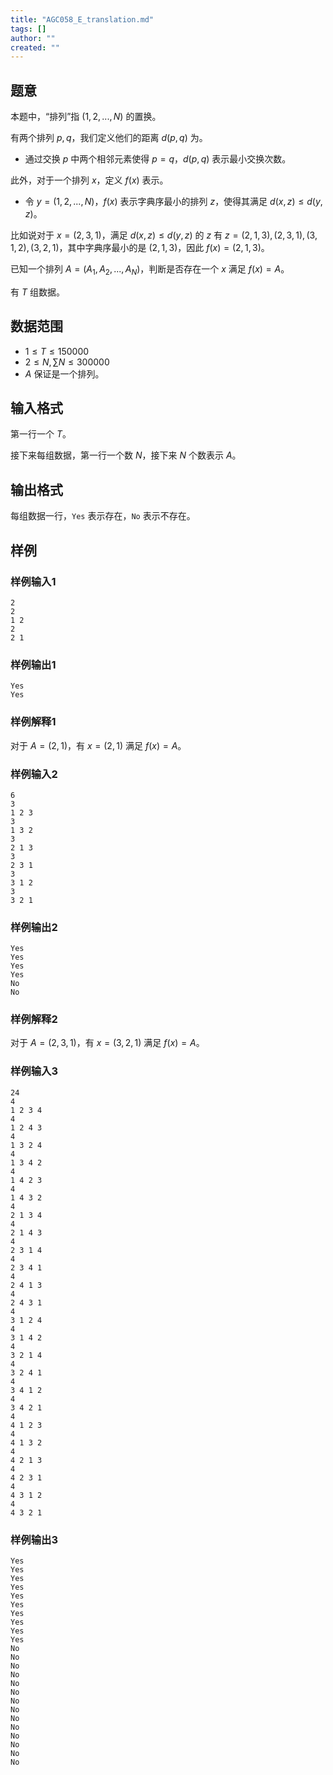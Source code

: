 ```yaml
---
title: "AGC058_E_translation.md"
tags: []
author: ""
created: ""
---
```


## 题意 

本题中，“排列”指 $(1,2,...,N)$ 的置换。

有两个排列 $p,q$，我们定义他们的距离 $d(p,q)$ 为。

- 通过交换 $p$ 中两个相邻元素使得 $p=q$，$d(p,q)$ 表示最小交换次数。

此外，对于一个排列 $x$，定义 $f(x)$ 表示。

- 令 $y=(1,2,...,N)$，$f(x)$ 表示字典序最小的排列 $z$，使得其满足 $d(x,z)\le d(y,z)$。

比如说对于 $x=(2,3,1)$，满足 $d(x,z)\le d(y,z)$ 的 $z$ 有 $z=(2,1,3),(2,3,1),(3,1,2),(3,2,1)$，其中字典序最小的是 $(2,1,3)$，因此 $f(x)=(2,1,3)$。

已知一个排列 $A=(A_1,A_2,...,A_N)$，判断是否存在一个 $x$ 满足 $f(x)=A$。

有 $T$ 组数据。

## 数据范围

- $1\le T\le 150000$
- $2\le N,\sum N\le 300000$
- $A$ 保证是一个排列。

## 输入格式

第一行一个 $T$。

接下来每组数据，第一行一个数 $N$，接下来 $N$ 个数表示 $A$。

## 输出格式

每组数据一行，`Yes` 表示存在，`No` 表示不存在。

## 样例

### 样例输入1

```
2
2
1 2
2
2 1
```

### 样例输出1

```
Yes
Yes
```

### 样例解释1

对于 $A=(2,1)$，有 $x=(2,1)$ 满足 $f(x)=A$。

### 样例输入2

```
6
3
1 2 3
3
1 3 2
3
2 1 3
3
2 3 1
3
3 1 2
3
3 2 1
```

### 样例输出2

```
Yes
Yes
Yes
Yes
No
No
```

### 样例解释2

对于 $A=(2,3,1)$，有 $x=(3,2,1)$ 满足 $f(x)=A$。

### 样例输入3

```
24
4
1 2 3 4
4
1 2 4 3
4
1 3 2 4
4
1 3 4 2
4
1 4 2 3
4
1 4 3 2
4
2 1 3 4
4
2 1 4 3
4
2 3 1 4
4
2 3 4 1
4
2 4 1 3
4
2 4 3 1
4
3 1 2 4
4
3 1 4 2
4
3 2 1 4
4
3 2 4 1
4
3 4 1 2
4
3 4 2 1
4
4 1 2 3
4
4 1 3 2
4
4 2 1 3
4
4 2 3 1
4
4 3 1 2
4
4 3 2 1
```

### 样例输出3

```
Yes
Yes
Yes
Yes
Yes
Yes
Yes
Yes
Yes
Yes
No
No
No
No
No
No
No
No
No
No
No
No
No
No
```

